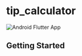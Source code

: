# tip_calculator

![Android Flutter App](https://apprecs.org/gp/images/app-icons/300/4a/com.handyapps.tipnsplit.jpg)
## Getting Started

